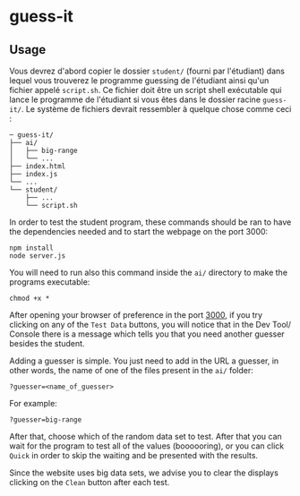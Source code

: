 # guess-it

## Usage

Vous devrez d'abord copier le dossier `student/` (fourni par l'étudiant) dans lequel vous trouverez le programme guessing de l'étudiant ainsi qu'un fichier appelé `script.sh`. Ce fichier doit être un script shell exécutable qui lance le programme de l'étudiant si vous êtes dans le dossier racine `guess-it/`. Le système de fichiers devrait ressembler à quelque chose comme ceci :

```console
─ guess-it/
├── ai/
│   ├── big-range
│   └── ...
├── index.html
├── index.js
└── ...
└── student/
    ├── ...
    └── script.sh

```

In order to test the student program, these commands should be ran to have the dependencies needed and to start the webpage on the port 3000:

```console
npm install
node server.js
```

You will need to run also this command inside the `ai/` directory to make the programs executable:

```console
chmod +x *
```

After opening your browser of preference in the port [3000](http://localhost:3000/), if you try clicking on any of the `Test Data` buttons, you will notice that in the Dev Tool/ Console there is a message which tells you that you need another guesser besides the student.

Adding a guesser is simple. You just need to add in the URL a guesser, in other words, the name of one of the files present in the `ai/` folder:

```console
?guesser=<name_of_guesser>
```

For example:

```console
?guesser=big-range
```

After that, choose which of the random data set to test. After that you can wait for the program to test all of the values (boooooring), or you can click `Quick` in order to skip the waiting and be presented with the results.

Since the website uses big data sets, we advise you to clear the displays clicking on the `Clean` button after each test.
